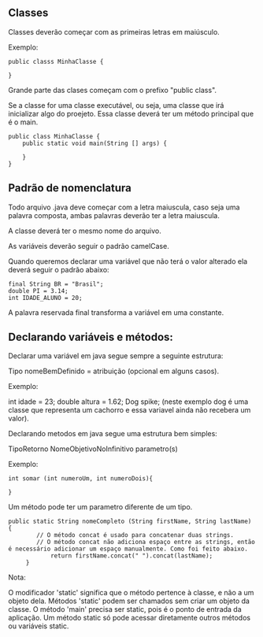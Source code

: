## Classes

Classes deverão começar com as primeiras letras em maiúsculo.

Exemplo:

```
public classs MinhaClasse {

}
```
Grande parte das clases começam com o prefixo "public class".

Se a classe for uma classe executável, ou seja, uma classe que irá inicializar algo do proejeto. Essa classe deverá ter um método principal que é o main.

```
public class MinhaClasse {
    public static void main(String [] args) {

    }
}
```
## Padrão de nomenclatura

Todo arquivo .java deve começar com a letra maiuscula, caso seja uma palavra composta, ambas palavras deverão ter a letra maiuscula.

A classe deverá ter o mesmo nome do arquivo.

As variáveis deverão seguir o padrão camelCase.

Quando queremos declarar uma variável que não terá o valor alterado ela deverá seguir o padrão abaixo:

```
final String BR = "Brasil";
double PI = 3.14;
int IDADE_ALUNO = 20;
```

A palavra reservada final transforma a variável em uma constante.

## Declarando variáveis e métodos:

Declarar uma variável em java segue sempre a seguinte estrutura:

Tipo nomeBemDefinido = atribuição (opcional em alguns casos).

Exemplo:

int idade = 23;
double altura = 1.62;
Dog spike; (neste exemplo dog é uma classe que representa um cachorro e essa variavel ainda não recebera um valor).

Declarando metodos em java segue uma estrutura bem simples:

TipoRetorno NomeObjetivoNoInfinitivo parametro(s)

Exemplo:

```
int somar (int numeroUm, int numeroDois){

}
```
Um método pode ter um parametro diferente de um tipo.

```
public static String nomeCompleto (String firstName, String lastName) {
        // O método concat é usado para concatenar duas strings.
        // O método concat não adiciona espaço entre as strings, então é necessário adicionar um espaço manualmente. Como foi feito abaixo.
            return firstName.concat(" ").concat(lastName);
     }
```

Nota:

O modificador 'static' significa que o método pertence à classe, e não a um objeto dela.
Métodos 'static' podem ser chamados sem criar um objeto da classe.
O método 'main' precisa ser static, pois é o ponto de entrada da aplicação.
Um método static só pode acessar diretamente outros métodos ou variáveis static.